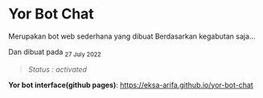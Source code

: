 # Yor Bot Chat

Merupakan bot web sederhana yang dibuat 
Berdasarkan kegabutan saja...

Dan dibuat pada <sub>27 July 2022</sub>

> *Status : activated*

**Yor bot interface(github pages)**:
https://eksa-arifa.github.io/yor-bot-chat
